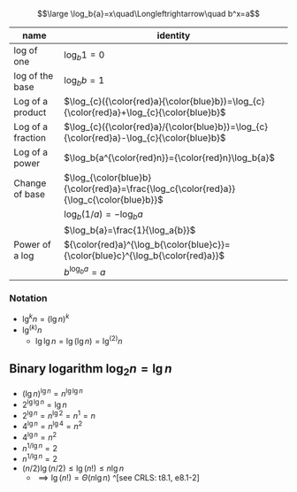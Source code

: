 $$\large \log_b{a}=x\quad\Longleftrightarrow\quad b^x=a$$

| name              | identity                                                                                  |
| ----------------- | ----------------------------------------------------------------------------------------- |
| log of one        | $\log_{b}1=0$                                                                             |
| log of the base   | $\log_{b}b=1$                                                                             |
| Log of a product  | $\log_{c}({\color{red}a}{\color{blue}b})=\log_{c}{\color{red}a}+\log_{c}{\color{blue}b}$  |
| Log of a fraction | $\log_{c}({\color{red}a}/{\color{blue}b})=\log_{c}{\color{red}a}-\log_{c}{\color{blue}b}$ |
| Log of a power    | $\log_b{a^{\color{red}n}}={\color{red}n}\log_b{a}$                                        |
| Change of base    | $\log_{\color{blue}b}{\color{red}a}=\frac{\log_c{\color{red}a}}{\log_c{\color{blue}b}}$   |
|                   | $\log_b{(1/a)}=-\log_b{a}$                                                                |
|                   | $\log_b{a}=\frac{1}{\log_a{b}}$                                                           |
| Power of a log    | ${\color{red}a}^{\log_b{\color{blue}c}}={\color{blue}c}^{\log_b{\color{red}a}}$           |
|                   | $b^{\log_b{a}}=a$                                                                         |

### Notation 

- $\lg^{k}{n}=(\lg{n})^k$
- $\lg^{(k)}{n}$
	- $\lg{\lg{n}}=\lg({\lg{n}})=\lg^{(2)}{n}$

## Binary logarithm $\log_2{n}=\lg{n}$

- $(\lg{n})^{\lg{n}}=n^{\lg\lg{n}}$
- $2^{\lg\lg{n}}=\lg{n}$
- $2^{\lg{n}}={n^{\lg{2}}}={n^1}=n$
- $4^{\lg{n}}={n^{\lg{4}}}={n^2}$
- $4^{\lg{n}}={n^2}$
- $n^{1/\lg{n}}=2$
- $n^{1/\lg{n}}=2$
- $(n/2)\lg(n/2)\leq\lg{(n!)}\leq{n\lg{n}}$
	- $\implies\lg(n!)=\Theta{(n\lg{n})}$ ^[see CRLS: t8.1, e8.1-2]



